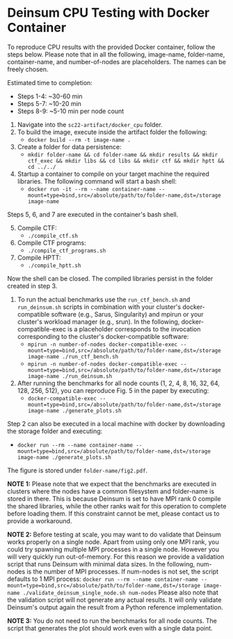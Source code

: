 # Deinsum CPU Testing with Docker Container

To reproduce CPU results with the provided Docker container, follow the steps below. Please note that in all the following, image-name, folder-name, container-name, and number-of-nodes are placeholders. The names can be freely chosen.

Estimated time to completion:
- Steps 1-4: ~30-60 min
- Steps 5-7: ~10-20 min
- Steps 8-9: ~5-10 min per node count

1. Navigate into the  `sc22-artifact/docker_cpu` folder.
2. To build the image, execute inside the artifact folder the following:
   * `docker build --rm -t image-name .`
3. Create a folder for data persistence:
   * `mkdir folder-name && cd folder-name && mkdir results && mkdir ctf_exec && mkdir libs && cd libs && mkdir ctf && mkdir hptt && cd ../../`
4. Startup a container to compile on your target machine the required libraries. The following command will start a bash shell:
   * `docker run -it --rm --name container-name --mount=type=bind,src=/absolute/path/to/folder-name,dst=/storage image-name`


Steps 5, 6, and 7 are executed in the container's bash shell.

5. Compile CTF:
   * `./compile_ctf.sh`
6. Compile CTF programs:
   * `./compile_ctf_programs.sh`
7. Compile HPTT:
   * `./compile_hptt.sh`

Now the shell can be closed. The compiled libraries persist in the folder created in step 3.

1. To run the actual benchmarks use the `run_ctf_bench.sh` and `run_deinsum.sh` scripts in combination with your cluster's docker-compatible software (e.g., Sarus, Singularity) and mpirun or your cluster's workload manager (e.g., srun). In the following, docker-compatible-exec is a placeholder corresponds to the invocation corresponding to the cluster's docker-compatible software:
   * `mpirun -n number-of-nodes docker-compatible-exec --mount=type=bind,src=/absolute/path/to/folder-name,dst=/storage image-name ./run_ctf_bench.sh`
   * `mpirun -n number-of-nodes docker-compatible-exec --mount=type=bind,src=/absolute/path/to/folder-name,dst=/storage image-name ./run_deinsum.sh`
2. After running the benchmarks for all node counts (1, 2, 4, 8, 16, 32, 64, 128, 256, 512), you can reproduce Fig. 5 in the paper by executing:
   * `docker-compatible-exec --mount=type=bind,src=/absolute/path/to/folder-name,dst=/storage image-name ./generate_plots.sh`

Step 2 can also be executed in a local machine with docker by downloading the storage folder and executing:
   * `docker run --rm --name container-name --mount=type=bind,src=/absolute/path/to/folder-name,dst=/storage image-name ./generate_plots.sh`

The figure is stored under `folder-name/fig2.pdf`.

**NOTE 1:** Please note that we expect that the benchmarks are executed in clusters where the nodes have a common filesystem and folder-name is stored in there. This is because Deinsum is set to have MPI rank 0 compile the shared libraries, while the other ranks wait for this operation to complete before loading them. If this constraint cannot be met, please contact us to provide a workaround.

**NOTE 2:** Before testing at scale, you may want to do validate that Deinsum works properly on a single node. Apart from using only one MPI rank, you could try spawning multiple MPI processes in a single node. However you will very quickly run out-of-memory. For this reason we provide a validation script that runs Deinsum with minimal data sizes. In the following, num-nodes is the number of MPI processes. If num-nodes is not set, the script defaults to 1 MPI process:
`docker run --rm --name container-name --mount=type=bind,src=/absolute/path/to/folder-name,dst=/storage image-name ./validate_deinsum_single_node.sh num-nodes`
Please also note that the validation script will not generate any actual results. It will only validate Deinsum's output again the result from a Python reference implementation.

**NOTE 3:** You do not need to run the benchmarks for all node counts. The script that generates the plot should work even with a single data point.
